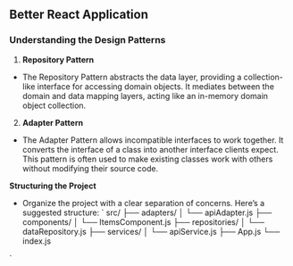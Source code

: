 ## Better React Application
### Understanding the Design Patterns


1. **Repository Pattern**
 - The Repository Pattern abstracts the data layer, providing a collection-like interface for accessing domain objects. It mediates between the domain and data mapping layers, acting like an in-memory domain object collection.



2. **Adapter Pattern**
 - The Adapter Pattern allows incompatible interfaces to work together. It converts the interface of a class into another interface clients expect. This pattern is often used to make existing classes work with others without modifying their source code.



**Structuring the Project**
- Organize the project with a clear separation of concerns. Here’s a suggested structure:
`
 src/
├── adapters/
│   └── apiAdapter.js
├── components/
│   └── ItemsComponent.js
├── repositories/
│   └── dataRepository.js
├── services/
│   └── apiService.js
├── App.js
└── index.js

`